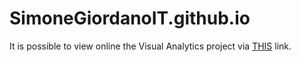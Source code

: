 # SimoneGiordanoIT.github.io
It is possible to view online the Visual Analytics project via [THIS](https://github.com/SimoneGiordanoIT/VisualAnalyticsExamProject) link.
